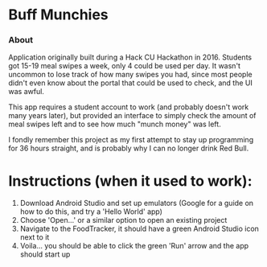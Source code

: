 # Buff Munchies
### About

  Application originally built during a Hack CU Hackathon in 2016. Students got 15-19 meal swipes a week, only 4 could be used per day. It wasn't uncommon to lose track of how many swipes you had, since most people didn't even know about the portal that
  could be used to check, and the UI was awful. 
  
  This app requires a student account to work (and probably doesn't work many years later), but provided an interface to
  simply check the amount of meal swipes left and to see how much "munch money" was left.
  
  I fondly remember this project as my first attempt to stay up programming for 36 hours straight, and is probably why I
  can no longer drink Red Bull.

# Instructions (when it used to work):

1. Download Android Studio and set up emulators (Google for a guide on how to do this, and try a 'Hello World' app)
2. Choose 'Open...' or a similar option to open an existing project
3. Navigate to the FoodTracker, it should have a green Android Studio icon next to it
4. Voila... you should be able to click the green 'Run' arrow and the app should start up
